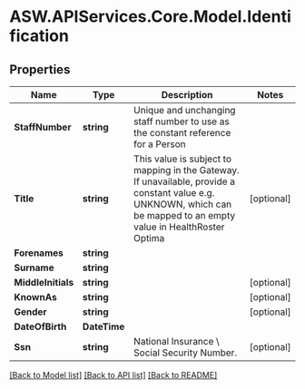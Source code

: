 
# ASW.APIServices.Core.Model.Identification

## Properties

Name | Type | Description | Notes
------------ | ------------- | ------------- | -------------
**StaffNumber** | **string** | Unique and unchanging staff number to use as the constant reference for a Person | 
**Title** | **string** | This value is subject to mapping in the Gateway. If unavailable, provide a constant value e.g. UNKNOWN, which can be mapped to an empty value in HealthRoster Optima | [optional] 
**Forenames** | **string** |  | 
**Surname** | **string** |  | 
**MiddleInitials** | **string** |  | [optional] 
**KnownAs** | **string** |  | [optional] 
**Gender** | **string** |  | [optional] 
**DateOfBirth** | **DateTime** |  | 
**Ssn** | **string** | National Insurance \\ Social Security Number. | [optional] 

[[Back to Model list]](../README.md#documentation-for-models)
[[Back to API list]](../README.md#documentation-for-api-endpoints)
[[Back to README]](../README.md)

